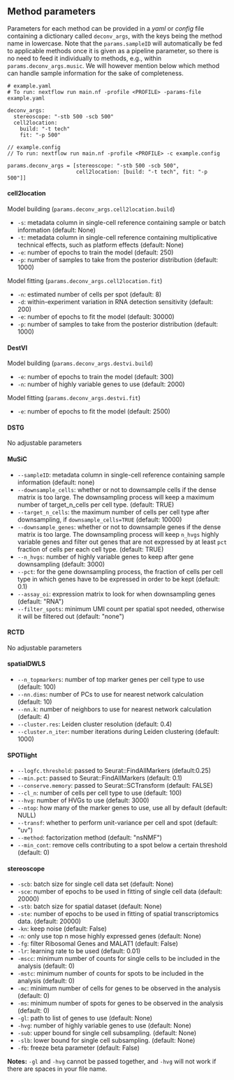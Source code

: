 ## Method parameters
Parameters for each method can be provided in a *yaml* or *config* file containing a dictionary called `deconv_args`, with the keys being the method name in lowercase.
Note that the `params.sampleID` will automatically be fed to applicable methods once it is given as a pipeline parameter, so there is no need to feed it individually to methods, e.g., within
`params.deconv_args.music`. We will however mention below which method can handle sample information for the sake of completeness.

```
# example.yaml
# To run: nextflow run main.nf -profile <PROFILE> -params-file example.yaml

deconv_args:
  stereoscope: "-stb 500 -scb 500"
  cell2location:
    build: "-t tech"
    fit: "-p 500"
```

```
// example.config
// To run: nextflow run main.nf -profile <PROFILE> -c example.config

params.deconv_args = [stereoscope: "-stb 500 -scb 500",
                      cell2location: [build: "-t tech", fit: "-p 500"]]
```

#### cell2location
Model building (`params.deconv_args.cell2location.build`)
- `-s`: metadata column in single-cell reference containing sample or batch information (default: None)
- `-t`: metadata column in single-cell reference containing multiplicative technical effects, such as platform effects (default: None)
- `-e`: number of epochs to train the model (default: 250)
- `-p`: number of samples to take from the posterior distribution (default: 1000)

Model fitting (`params.deconv_args.cell2location.fit`)
- `-n`: estimated number of cells per spot (default: 8)
- `-d`: within-experiment variation in RNA detection sensitivity (default: 200)
- `-e`: number of epochs to fit the model (default: 30000)
- `-p`: number of samples to take from the posterior distribution (default: 1000)

#### DestVI
Model building (`params.deconv_args.destvi.build`)
- `-e`: number of epochs to train the model (default: 300)
- `-n`: number of highly variable genes to use (default: 2000)

Model fitting (`params.deconv_args.destvi.fit`)
- `-e`: number of epochs to fit the model (default: 2500)

#### DSTG
No adjustable parameters

#### MuSiC
- `--sampleID`: metadata column in single-cell reference containing sample information (default: none)
- `--downsample_cells`: whether or not to downsample cells if the dense matrix is too large. The downsampling process will keep a maximum number of target_n_cells per cell type. (default: TRUE)
- `--target_n_cells`: the maximum number of cells per cell type after downsampling, if `downsample_cells=TRUE` (default: 10000)
- `--downsample_genes`: whether or not to downsample genes if the dense matrix is too large. The downsampling process will keep `n_hvgs` highly variable genes and filter out genes that are not expressed by at least `pct` fraction of cells per each cell type. (default: TRUE)
- `--n_hvgs`: number of highly variable genes to keep after gene downsampling (default: 3000)
- `--pct`: for the gene downsampling process, the fraction of cells per cell type in which genes have to be expressed in order to be kept (default: 0.1)
- `--assay_oi`: expression matrix to look for when downsampling genes (default: "RNA")
- `--filter_spots`: minimum UMI count per spatial spot needed, otherwise it will be filtered out (default: "none")

#### RCTD
No adjustable parameters

#### spatialDWLS
- `--n_topmarkers`: number of top marker genes per cell type to use (default: 100)
- `--nn.dims`: number of PCs to use for nearest network calculation (default: 10)
- `--nn.k`: number of neighbors to use for nearest network calculation (default: 4)
- `--cluster.res`: Leiden cluster resolution (default: 0.4)
- `--cluster.n_iter`: number iterations during Leiden clustering (default: 1000)

#### SPOTlight
- `--logfc.threshold`: passed to Seurat::FindAllMarkers (default:0.25)
- `--min.pct`: passed to Seurat::FindAllMarkers (default: 0.1)
- `--conserve.memory`: passed to Seurat::SCTransform (default: FALSE)
- `--cl_n`: number of cells per cell type to use (default: 100)
- `--hvg`: number of HVGs to use (default: 3000)
- `--ntop`: how many of the marker genes to use, use all by default (default: NULL)
- `--transf`: whether to perform unit-variance per cell and spot (default: "uv")
- `--method`: factorization method (default: "nsNMF")
- `--min_cont`: remove cells contributing to a spot below a certain threshold (default: 0)

#### stereoscope
- `-scb`: batch size for single cell data set (default: None)
- `-sce`: number of epochs to be used in fitting of single cell data (default: 20000)
- `-stb`: batch size for spatial dataset (default: None)
- `-ste`: number of epochs to be used in fitting of spatial transcriptomics data. (default: 20000)
- `-kn`: keep noise (default: False)
- `-n`: only use top n mose highly expressed genes (default: None)
- `-fg`: filter Ribosomal Genes and MALAT1 (default: False)
- `-lr`: learning rate to be used (default: 0.01)
- `-mscc`: minimum number of counts for single cells to be included in the analysis (default: 0)
- `-mstc`: minimum number of counts for spots to be included in the analysis (default: 0)
- `-mc`: minimum number of cells for genes to be observed in the analysis (default: 0)
- `-ms`: minimum number of spots for genes to be observed in the analysis (default: 0)
- `-gl`: path to list of genes to use (default: None)
- `-hvg`: number of highly variable genes to use (default: None) 
- `-sub`: upper bound for single cell subsampling. (default: None)
- `-slb`: lower bound for single cell subsampling. (default: None)
- `-fb`: freeze beta parameter (default: False)

**Notes:** `-gl` and `-hvg` cannot be passed together, and `-hvg` will not work if there are spaces in your file name.
